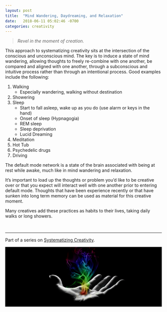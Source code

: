 ```yaml
---
layout: post
title:  "Mind Wandering, Daydreaming, and Relaxation"
date:   2018-06-11 05:02:46 -0700
categories: creativity
---
```


> _Revel in the moment of creation._

This approach to systematizing creativity sits at the intersection of the conscious and unconscious mind. The key is to induce a state of mind wandering, allowing thoughts to freely re-combine with one another, be compared and aligned with one another, through a subconscious and intuitive process rather than through an intentional process. Good examples include the following:  

1. Walking
	- Especially wandering, walking without destination
2. Showering
3. Sleep
	- Start to fall asleep, wake up as you do (use alarm or keys in the hand)
	- Onset of sleep (Hypnagogia)
	- REM sleep
	- Sleep deprivation
	- Lucid Dreaming
4. Meditation
5. Hot Tub
6. Psychedelic drugs
7. Driving  


The default mode network is a state of the brain associated with being at rest while awake, much like in mind wandering and relaxation.  

It’s important to load up the thoughts or problem you’d like to be creative over or that you expect will interact well with one another prior to entering default mode. Thoughts that have been experience recently or that have sunken into long term memory can be used as material for this creative moment.  

Many creatives add these practices as habits to their lives, taking daily walks or long showers. 

<br>

---

Part of a series on [Systematizing Creativity].

<p><a target="_blank" href="https://github.com/JeremyNixon/JeremyNixon.github.io/blob/master/_site/images/Creative-Hand.jpg"><img src="https://github.com/JeremyNixon/JeremyNixon.github.io/raw/master/_site/images/Creative-Hand.jpg" alt="Moment of Creation" style="max-width:100%;"></a></p>

[Systematizing Creativity]: https://jeremynixon.github.io/creativity/2018/06/09/systematizing-creativity-models-and-techniques.html